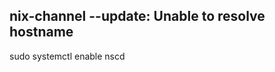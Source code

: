 nix-channel --update: Unable to resolve hostname
------------------------------------------------

sudo systemctl enable nscd
